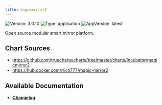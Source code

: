 ```yaml
---
title: magicmirror2
---
```


![Version: 3.0.10](https://img.shields.io/badge/Version-3.0.10-informational?style=flat-square) ![Type: application](https://img.shields.io/badge/Type-application-informational?style=flat-square) ![AppVersion: latest](https://img.shields.io/badge/AppVersion-latest-informational?style=flat-square)

Open source modular smart mirror platform.

## Chart Sources

- https://github.com/truecharts/charts/tree/master/charts/incubator/magicmirror2
- https://hub.docker.com/r/ich777/magic-mirror2

## Available Documentation

- [**Changelog**](./CHANGELOG.md)
